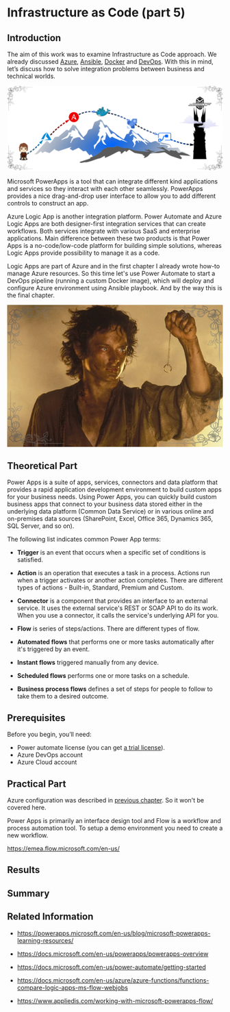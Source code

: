# Infrastructure as Code (part 5)
## Introduction

The aim of this work was to examine Infrastructure as Code approach. We already discussed [Azure](/iac-00/README.md), [Ansible](/iac-01/README.md), [Docker](/iac-02/README.md) and [DevOps](/iac-03/README.md). With this in mind, let’s discuss how to solve integration problems between business and technical worlds. 

![](/images/iac/cloud_journey_04.png)

Microsoft PowerApps is a tool that can integrate different kind applications and services so they interact with each other seamlessly. PowerApps provides a nice drag-and-drop user interface to allow you to add different controls to construct an app.

Azure Logic App is another integration platform. Power Automate and Azure Logic Apps are both designer-first integration services that can create workflows. Both services integrate with various SaaS and enterprise applications. Main difference between these two products is that Power Apps is a no-code/low-code platform for building simple solutions, whereas Logic Apps provide possibility to manage it as a code.

Logic Apps are part of Azure and in the first chapter I already wrote how-to manage Azure resources. So this time let's use Power Automate to start a DevOps pipeline (running a custom Docker image), which will deploy and configure Azure environment using Ansible playbook. And by the way this is the final chapter.

![](/images/iac/final_step.png)


## Theoretical Part

Power Apps is a suite of apps, services, connectors and data platform that provides a rapid application development environment to build custom apps for your business needs. Using Power Apps, you can quickly build custom business apps that connect to your business data stored either in the underlying data platform (Common Data Service) or in various online and on-premises data sources (SharePoint, Excel, Office 365, Dynamics 365, SQL Server, and so on).

The following list indicates common Power App terms:

* **Trigger** is an event that occurs when a specific set of conditions is satisfied. 

* **Action** is an operation that executes a task in a process. Actions run when a trigger activates or another action completes. There are different types of actions - Built-in, Standard, Premium and Custom.

* **Connector** is a component that provides an interface to an external service. It uses the external service's REST or SOAP API to do its work. When you use a connector, it calls the service's underlying API for you.

* **Flow** is series of steps/actions. There are different types of flow.

* **Automated flows** that performs one or more tasks automatically after it's triggered by an event. 

* **Instant flows** triggered manually from any device.

* **Scheduled flows** performs one or more tasks on a schedule. 

* **Business process flows** defines a set of steps for people to follow to take them to a desired outcome.

## Prerequisites
Before you begin, you’ll need:

* Power automate license (you can get [a trial license](https://docs.microsoft.com/en-us/powerapps/maker/signup-for-powerapps)).
* Azure DevOps account
* Azure Cloud account

## Practical Part
Azure configuration was described in [previous chapter](/iac-03#practical-part). So it won't be covered here.

Power Apps is primarily an interface design tool and Flow is a workflow and process automation tool. To setup a demo environment you need to create a new workflow.

https://emea.flow.microsoft.com/en-us/
## Results
## Summary
## Related Information

* https://powerapps.microsoft.com/en-us/blog/microsoft-powerapps-learning-resources/

* https://docs.microsoft.com/en-us/powerapps/powerapps-overview

* https://docs.microsoft.com/en-us/power-automate/getting-started

* https://docs.microsoft.com/en-us/azure/azure-functions/functions-compare-logic-apps-ms-flow-webjobs

* https://www.appliedis.com/working-with-microsoft-powerapps-flow/